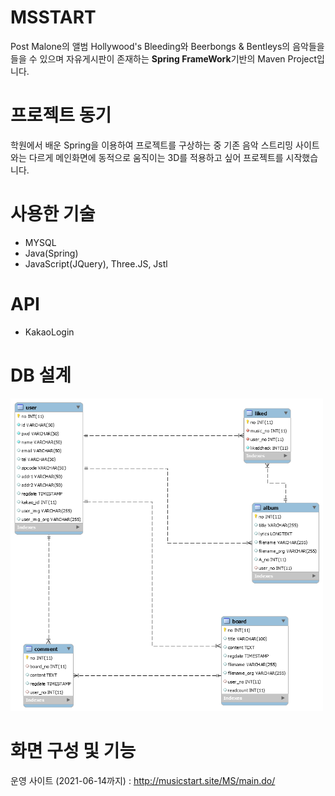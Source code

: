 # MSSTART
  Post Malone의 앨범 Hollywood's Bleeding와 Beerbongs & Bentleys의 음악들을 들을 수 있으며 자유게시판이 존재하는 **Spring FrameWork**기반의 Maven Project입니다.
 
 
# 프로젝트 동기
  학원에서 배운 Spring을 이용하여 프로젝트를 구상하는 중 기존 음악 스트리밍 사이트와는 다르게 메인화면에 동적으로 움직이는 3D를 적용하고 싶어 프로젝트를 시작했습니다.
  
# 사용한 기술
* MYSQL
* Java(Spring)
* JavaScript(JQuery), Three.JS, Jstl
# API
* KakaoLogin
 # DB 설계
 <img src="/pp.png" width="500px" height="500px" title="MS DB ERD" alt="MS DB ERD"></img>
 
 # 화면 구성 및 기능
 운영 사이트 (2021-06-14까지) : <http://musicstart.site/MS/main.do/>
 
 
 
 
 
 

  
